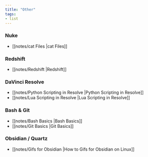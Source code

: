```yaml
---
title: "Other"
tags:
- list
---
```


### Nuke
- [[notes/cat Files |cat Files]]

### Redshift
- [[notes/Redshift |Redshift]]

### DaVinci Resolve
- [[notes/Python Scripting in Resolve |Python Scripting in Resolve]]
- [[notes/Lua Scripting in Resolve |Lua Scripting in Resolve]]

### Bash & Git
- [[notes/Bash Basics |Bash Basics]]
- [[notes/Git Basics |Git Basics]]
 
### Obsidian / Quartz
- [[notes/Gifs for Obsidian |How to Gifs for Obsidian on Linux]]